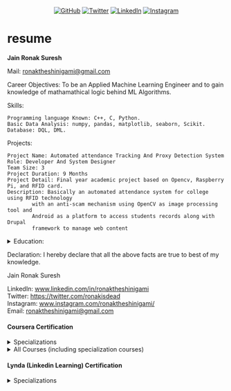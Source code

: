 <p align="center">
	<a href="https://github.com/inkfil"><img src="https://img.shields.io/github/followers/inkfil.svg?label=GitHub&style=social" target="__blank" alt="GitHub"></a>
	<a href="https://twitter.com/RonakIsDead"><img src="https://img.shields.io/twitter/follow/RonakIsDead?label=Twitter&style=social" alt="Twitter" target="_blank"></a>
	<a href="https://www.linkedin.com/in/RonakTheShinigami"><img src="https://img.shields.io/badge/LinkedIn--_.svg?style=social&logo=linkedin" alt="LinkedIn" target="_blank"></a>
	<a href="https://www.instagram.com/RonakTheShinigami"><img src="https://img.shields.io/badge/Instagram--_.svg?style=social&logo=Instagram" alt="Instagram" target="_blank"></a>
	<!-- the above snippet was taken by -->
</p>

# resume

<b>Jain Ronak Suresh</b>

Mail: ronaktheshinigami@gmail.com

Career Objectives:
	To be an Applied Machine Learning Engineer and to gain knowledge of mathamathical logic behind ML Algorithms.

Skills:

	Programming language Known: C++, C, Python.
	Basic Data Analysis: numpy, pandas, matplotlib, seaborn, Scikit.
	Database: DQL, DML.

Projects:

	Project Name: Automated attendance Tracking And Proxy Detection System
	Role: Developer And System Designer 
	Team Size: 3
	Project Duration: 9 Months
	Project Detail: Final year academic project based on Opencv, Raspberry Pi, and RFID card.
	Description: Basically an automated attendance system for college using RFID technology
			with an anti-scam mechanism using OpenCV as image processing tool and 
			Android as a platform to access students records along with Drupal 
			framework to manage web content

<details>
<summary>Education:</summary>

| Degree/Course | Institute/College | University/Board | Percentage/CGPA | Year of Passing |
| ------------- | ----------------- | ---------------- | --------------- | --------------- |
| MSc (CS) | Thakur College of Science and Commerce | Mumbai University | NA | pursuing |
| BSc (IT) | Thakur College of Science and Commerce | Mumbai University | 8.55/10.00 | 2019 |
| HSC (12) | Thakur Vidya Mandir High School And Junior College | Maharashtra State Board Of Secondary And Higher Secondary Education | 62.77% | 2016
| SSC (10) | St. Mary's High School | Maharashtra State Board of Secondary and Higher Secondary Education | 72.60% | 2014 |

</details>

Declaration: I hereby declare that all the above facts are true to best of my knowledge.

Jain Ronak Suresh

LinkedIn: www.linkedin.com/in/ronaktheshinigami <br />
Twitter: https://twitter.com/ronakisdead <br />
Instagram: www.instagram.com/ronaktheshinigami/ <br />
Email: ronaktheshinigami@gmail.com <br />

#### Coursera Certification

<details>
<summary>Specializations</summary>

- Python for Everybody (University of Michigan)
	| Course | Date | Grade |
	| ------ | ---- | ----- |
	| Programming for Everybody (Getting Started with Python) | May 14, 2020 | 100.00% |
	| Using Databases with Python | June 6, 2020 | 95.27% |
	| Using Python to Access Web Data | May 21, 2020 | 98.06% |
	| Python Data Structures | May 17, 2020 | 100.00% |
	| Capstone: Retrieving, Processing, and Visualizing Data with Python | May 26, 2020 | 92.31% |
		
- DeepLearning.AI TensorFlow Developer (deeplearning.ai)
	| Course | Date | Grade |
	| ------ | ---- | ----- |
	| Introduction to TensorFlow for Artificial Intelligence, Machine Learning, and Deep Learning | May 18, 2020 | 100.00% | 
	| Convolutional Neural Networks in TensorFlow | May 19, 2020 | 99.38% |
	| Natural Language Processing in TensorFlow | May 23, 2020 | 100.00% |
	| Sequences, Time Series and Prediction | May 23, 2020 | 100.00% |

- Open Source Software Development, Linux and Git (The Linux Foundation)
	| Course | Date | Grade |
	| ------ | ---- | ----- |
	| Open Source Software Development Methods | June 30, 2020 | 98.40% |
	| Linux for Developers | July 7, 2020 | 98.00% |
	| Linux Tools for Developers | July 19, 2020 | 97.50% |
	| Using Git for Distributed Development | July 25, 2020 | 100.00% | 
	 
- Programming with Google Go (University of California, Irvine)
	| Course | Date | Grade |
	| ------ | ---- | ----- |
	| Getting Started with Go | May 25, 2020 | 100.00% |
	| Functions, Methods, and Interfaces in Go | June 2, 2020 | 98.57% |
	| Concurrency in Go | June 3, 2020 | 98.57% |

- An Introduction to Programming the Internet of Things (IOT) (University of California, Irvine)
	| Course | Date | Grade |
	| ------ | ---- | ----- |
	| The Arduino Platform and C Programming | May 30, 2020 | 96.75% |
	| Interfacing with the Raspberry Pi | June 8, 2020 | 99.38% |
	| Interfacing with the Arduino | June 12, 2020 | 99.38% |
	| The Raspberry Pi Platform and Python Programming for the Raspberry Pi | June 1, 2020 | 99.38% |
	| Introduction to the Internet of Things and Embedded Systemd | June 5, 2020 | 98.38% |
	| Programming for the Internet of Things Project | June 11, 2020 | 100.00% |

- Accelerated Computer Science Fundamentals (University of Illinois at Urbana-Champaign)
	| Course | Date | Grade |
	| ------ | ---- | ----- |
	| Object-Oriented Data Structures in C++ | May 30, 2020 | 95.00% |
	| Ordered Data Structures | July 18, 2020 | 96.50% |
	| Unordered Data Structures | July 24, 2020 | 96.00% |

- Self-Driving Cars (University of Toronto)
	| Course | Date | Grade |
	| ------ | ---- | ----- |
	| Introduction to Self-Driving Cars | June 30, 2020 | 98.24% |
	| State Estimation and Localization for Self-Driving Cars | June 23, 2020 | 93.67% |
	| Visual Perception for Self-Driving Cars | June 30, 2020 | 93.73% |
	| Motion Planning for Self-Driving Cars | July 16, 2020 | 97.00% |
	
- Applied Data Science with Python (University of Michigan)
	| Course | Date | Grade |
	| ------ | ---- | ----- |
	| Introduction to Data Science in Python | May 19, 2020 | 93.33% |
	| Applied Machine Learning in Python | July 7, 2020 | 98.46% |
	| Applied Social Network Analysis in Python | August 11, 2020 | 100.00% |
	| Applied Text Mining in Python | August 5, 2020 | 94.85% |
	| Applied Plotting, Charting & Data Representation in Python | May 24, 2020 | 100.00% |

</details>

<details>
<summary>All Courses (including specialization courses)</summary>

| Course | Institute | Grade |
| ------ | --------- | ----- |
| Matrix Methods | University of Minnesota | 97% |
| Introduction to Blockchain: Evolution and Technology Concepts | Association of International Certified Professional Accountants | 78% |
| Mathematics for Machine Learning: Linear Algebra | Imperial College London | 96% |
| Mathematical Thinking in Computer Science | University of California San Diego, National Research University Higher School of Economics | 100% |
| Combinatorics and Probability | University of California San Diego, National Research University Higher School of Economics | 100% |
| Introduction to Graph Theory | University of California San Diego, National Research University Higher School of Economics | 100% |
| Data Analysis and Representation, Selection and Iteration | University of Colorado System | 95% |
| Algorithms, Data Collection, and Starting to Code | University of Colorado System | 98% |
| Programming Fundamentals | Duke University | 93% |
| Writing, Running, and Fixing Code in C | Duke University | 100% |
| Introduction to Intel® Distribution of OpenVINO™ toolkit for Computer Vision Applications | Intel | 100% |
| Fundamentals of Parallelism on Intel Architecture | Intel | 100% |
| Interactivity with JavaScript | University of Michigan | 98% |
| Introduction to HTML5 | University of Michigan | 97% |
| Web Application Technologies and Django | University of Michigan | 100% |
| Building Web Applications in Django | University of Michigan | 100% |
| Predict Employee Turnover with scikit-learn | Coursera Project Network | 100% |
| Neural Network Visualizer Web App with Python | Coursera Project Network | 100% |
| Support Vector Machines with scikit-learn | Coursera Project Network | 100% |
| Practical Introduction to the Command Line | Coursera Project Network | 87% |
| Introduction to Bash Shell Scripting | Coursera Project Network | 90% |
| Git for Developers Using Github | Coursera Project Network | 100% |
| Introduction to Pointers and Memory Management in C/C++ | Coursera Project Network | 90% |
| Introduction to HTML | Coursera Project Network | 96% |
| Tables and Forms in HTML | Coursera Project Network | 100% |
| Images and Links in HTML | Coursera Project Network | 100% |
| AI For Everyone | DeepLearning.AI | 99% |
| Neural Networks and Deep Learning | DeepLearning.AI | 94% |
| Structuring Machine Learning Projects | DeepLearning.AI | 93% |
| Improving Deep Neural Networks: Hyperparameter tuning, Regularization and Optimization | DeepLearning.AI | 97% |
| Programming for Everybody (Getting Started with Python) | University of Michigan | 100% |
| Using Databases with Python | University of Michigan | 95% |
| Using Python to Access Web Data | University of Michigan | 98% |
| Python Data Structures | University of Michigan | 100% |
| Capstone: Retrieving, Processing, and Visualizing Data with Python | University of Michigan | 92% |
| Introduction to TensorFlow for Artificial Intelligence, Machine Learning, and Deep Learning | DeepLearning.AI | 100% |
| Convolutional Neural Networks in TensorFlow | DeepLearning.AI | 99% |
| Natural Language Processing in TensorFlow | DeepLearning.AI | 100% |
| Sequences, Time Series and Prediction | DeepLearning.AI | 100% |
| Open Source Software Development Methods | The Linux Foundation | 98% |
| Linux for Developers | The Linux Foundation | 98% |
| Linux Tools for Developers | The Linux Foundation | 98% |
| Using Git for Distributed Development | The Linux Foundation | 100% | 
| Getting Started with Go | University of California, Irvine | 100% |
| Functions, Methods, and Interfaces in Go | University of California, Irvine | 99% |
| Concurrency in Go | University of California, Irvine | 99% |
| The Arduino Platform and C Programming | University of California, Irvine | 97% |
| Interfacing with the Raspberry Pi | University of California, Irvine | 99% |
| Interfacing with the Arduino | University of California, Irvine | 99% |
| The Raspberry Pi Platform and Python Programming for the Raspberry Pi | University of California, Irvine | 99% |
| Introduction to the Internet of Things and Embedded Systems | University of California, Irvine | 98% |
| Programming for the Internet of Things Project | University of California, Irvine | 100% |
| Object-Oriented Data Structures in C++ | University of Illinois at Urbana-Champaign | 95% |
| Ordered Data Structures | University of Illinois at Urbana-Champaign | 97% |
| Unordered Data Structures | University of Illinois at Urbana-Champaign | 96% |
| Introduction to Self-Driving Cars | University of Toronto | 98% |
| State Estimation and Localization for Self-Driving Cars | University of Toronto | 94% |
| Visual Perception for Self-Driving Cars | University of Toronto | 94% |
| Motion Planning for Self-Driving Cars | University of Toronto | 97% |
| Introduction to Data Science in Python | University of Michigan | 93% |
| Applied Machine Learning in Python | University of Michigan | 98% |
| Applied Social Network Analysis in Python | University of Michigan | 100% |
| Applied Text Mining in Python | University of Michigan | 95% |
| Applied Plotting, Charting & Data Representation in Python | University of Michigan | 100% |

</details>

#### Lynda (Linkedin Learning) Certification

<details>
	
<summary>Specializations</summary>

| Course | Date | Certificate No |
| ------ | ---- | -------------- |
| C++ Best Practices for Developers | 07/2020 | A45A09B4005548278351DB3F9D4F315B |
| C++ Design Patterns: Creational | 07/2020 | 5789933AF4BB41D78EF07618B9996A56 |
| Introducing Functional Programming in C++ | 07/2020 | DE3EAF3449664287B6CF2972F60CD973 |
| Learning C++ | 07/2020 | 6FA6D171658C4D168CF35277A401A3F4 |
| Nail Your C++ Interview | 07/2020 | CB068AC5AFA045B2A62402A6A02F9A96 |
| Web Servers and APIs using C++ | 07/2020 | 4F7B89730C084B5BBBB6853C86312939 |
| Building a Personal Portfolio with Django | 07/2020 | 7D68004EB9C04B2EB7FF06C66F38F277 |
| Deploying Django Apps: Make Your Site GoLive | 07/2020 | E5166ECCF88640B5B9466B199B99BD19 |
| Learning Django | 07/2020 | 945035300853472DB7A3A573632A9012 |

</details>

<!--
### Hi there 👋

**inkfil/inkfil** is a ✨ _special_ ✨ repository because its `README.md` (this file) appears on your GitHub profile.

Here are some ideas to get you started:

- 🔭 I’m currently working on ...
- 🌱 I’m currently learning ...
- 👯 I’m looking to collaborate on ...
- 🤔 I’m looking for help with ...
- 💬 Ask me about ...
- 📫 How to reach me: ...
- 😄 Pronouns: ...
- ⚡ Fun fact: ...
-->
